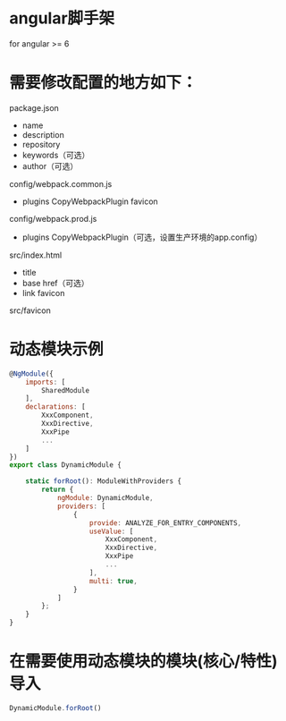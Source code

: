 # angular脚手架
for angular >= 6

# 需要修改配置的地方如下：

package.json
- name
- description
- repository
- keywords（可选）
- author（可选）


config/webpack.common.js
- plugins CopyWebpackPlugin favicon


config/webpack.prod.js
- plugins CopyWebpackPlugin（可选，设置生产环境的app.config）


src/index.html
- title
- base href（可选）
- link favicon


src/favicon


# 动态模块示例
```javascript
@NgModule({
    imports: [
        SharedModule
    ],
    declarations: [
        XxxComponent,
        XxxDirective,
        XxxPipe
        ...
    ]
})
export class DynamicModule {

    static forRoot(): ModuleWithProviders {
        return {
            ngModule: DynamicModule,
            providers: [
                {
                    provide: ANALYZE_FOR_ENTRY_COMPONENTS,
                    useValue: [
                        XxxComponent,
                        XxxDirective,
                        XxxPipe
                        ...
                    ],
                    multi: true,
                }
            ]
        };
    }
}
```

# 在需要使用动态模块的模块(核心/特性)导入
```javascript
DynamicModule.forRoot()
```